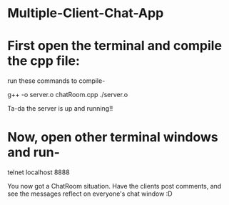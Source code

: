 # Multiple-Client-Chat-App

# First open the terminal and compile the cpp file:
run these commands to compile-

 g++ -o server.o chatRoom.cpp
 ./server.o
 
 Ta-da the server is up and running!!
 
# Now, open other terminal windows and run-
 
  telnet localhost 8888
  
  You now got a ChatRoom situation. Have the clients post comments, and see the messages reflect on everyone's chat window :D
